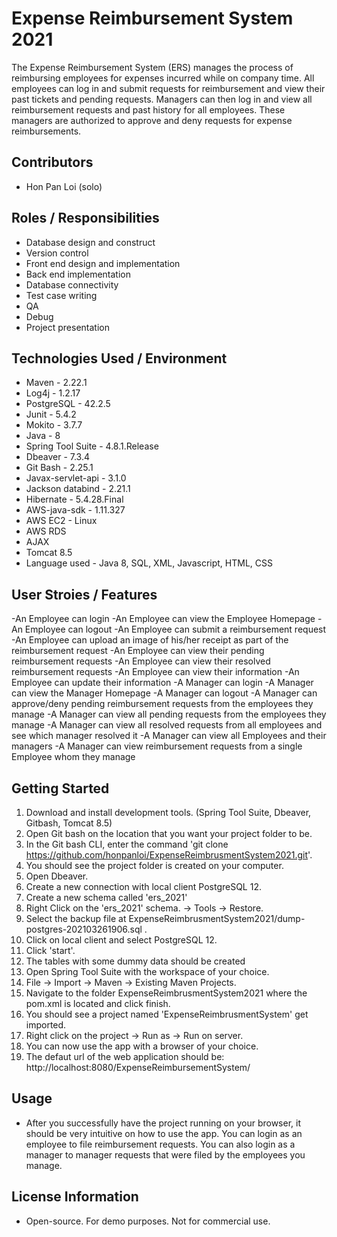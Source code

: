 # Expense Reimbursement System 2021
  The Expense Reimbursement System (ERS) manages the process of reimbursing employees for expenses incurred while on company time. All employees can log in and submit requests for reimbursement and view their past tickets and pending requests. Managers can then log in and view all reimbursement requests and past history for all employees. These managers are authorized to approve and deny requests for expense reimbursements.

## Contributors
* Hon Pan Loi (solo)

## Roles / Responsibilities 
* Database design and construct 
* Version control 
* Front end design and implementation
* Back end implementation
* Database connectivity
* Test case writing
* QA
* Debug
* Project presentation

## Technologies Used / Environment
* Maven - 2.22.1
* Log4j - 1.2.17
* PostgreSQL - 42.2.5
* Junit - 5.4.2
* Mokito - 3.7.7
* Java - 8
* Spring Tool Suite - 4.8.1.Release
* Dbeaver - 7.3.4
* Git Bash - 2.25.1
* Javax-servlet-api - 3.1.0
* Jackson databind - 2.21.1
* Hibernate - 5.4.28.Final
* AWS-java-sdk - 1.11.327
* AWS EC2 - Linux
* AWS RDS
* AJAX
* Tomcat 8.5
* Language used - Java 8, SQL, XML, Javascript, HTML, CSS

## User Stroies / Features
-An Employee can login 
-An Employee can view the Employee Homepage
-An Employee can logout
-An Employee can submit a reimbursement request
-An Employee can upload an image of his/her receipt as part of the reimbursement request
-An Employee can view their pending reimbursement requests
-An Employee can view their resolved reimbursement requests
-An Employee can view their information
-An Employee can update their information
-A Manager can login
-A Manager can view the Manager Homepage
-A Manager can logout
-A Manager can approve/deny pending reimbursement requests from the employees they manage
-A Manager can view all pending requests from the employees they manage
-A Manager can view all resolved requests from all employees and see which manager resolved it
-A Manager can view all Employees and their managers
-A Manager can view reimbursement requests from a single Employee whom they manage

## Getting Started
1. Download and install development tools. (Spring Tool Suite, Dbeaver, Gitbash, Tomcat 8.5)
2. Open Git bash on the location that you want your project folder to be.
3. In the Git bash CLI, enter the command 'git clone https://github.com/honpanloi/ExpenseReimbrusmentSystem2021.git'.
4. You should see the project folder is created on your computer.
5. Open Dbeaver.
6. Create a new connection with local client PostgreSQL 12.
7. Create a new schema called 'ers_2021'
8. Right Click on the 'ers_2021' schema. -> Tools -> Restore.
9. Select the backup file at ExpenseReimbrusmentSystem2021/dump-postgres-202103261906.sql .
10. Click on local client and select PostgreSQL 12.
11. Click 'start'.
12. The tables with some dummy data should be created
13. Open Spring Tool Suite with the workspace of your choice.
14. File -> Import -> Maven -> Existing Maven Projects.
15. Navigate to the folder ExpenseReimbrusmentSystem2021 where the pom.xml is located and click finish.
16. You should see a project named 'ExpenseReimbrusmentSystem' get imported.
17. Right click on the project -> Run as -> Run on server.
18. You can now use the app with a browser of your choice.
19. The defaut url of the web application should be: http://localhost:8080/ExpenseReimbursementSystem/
 
## Usage
* After you successfully have the project running on your browser, it should be very intuitive on how to use the app. You can login as an employee to file reimbursement requests. You can also login as a manager to manager requests that were filed by the employees you manage.


## License Information
* Open-source. For demo purposes. Not for commercial use.
